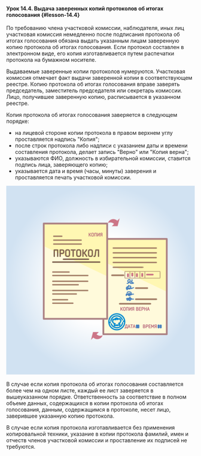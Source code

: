 #### Урок 14.4. Выдача заверенных копий протоколов об итогах голосования {#lesson-14.4}

По требованию члена участковой комиссии, наблюдателя, иных лиц участковая комиссия немедленно после подписания протокола об итогах голосования обязана выдать указанным лицам заверенную копию протокола об итогах голосования. Если протокол составлен в электронном виде, его копия изготавливается путем распечатки протокола на бумажном носителе. 

Выдаваемые заверенные копии протоколов нумеруются. Участковая комиссия отмечает факт выдачи заверенной копии в соответствующем реестре. Копию протокола об итогах голосования вправе заверять председатель, заместитель председателя или секретарь комиссии. Лицо, получившее заверенную копию, расписывается в указанном реестре.

Копия протокола об итогах голосования заверяется в следующем порядке:
- на лицевой стороне копии протокола в правом верхнем углу проставляется  надпись "Копия";
- после строк протокола либо надписи с указанием даты и времени составления протокола, делает запись "Верно" или "Копия верна";
- указываются ФИО, должность в избирательной комиссии, ставится подпись лица, заверяющего копию;
- указывается дата и время (часы, минуты) заверения и проставляется печать участковой комиссии.

![Рисунок 14.4.1. Копия протокола об итогах голосования. В правом верхнем углу слово Копия, в конце документа надпись Копия верна, подпись, печать комиссии.](./4.14.4.1.svg)

В случае если копия протокола об итогах голосования составляется более чем на одном листе, каждый ее лист заверяется в вышеуказанном порядке.
Ответственность за соответствие в полном объеме данных, содержащихся в копии протокола об итогах голосования, данным, содержащимся в протоколе, несет лицо, заверившее указанную копию протокола.

В случае если копия протокола изготавливается без применения копировальной техники, указание в копии протокола фамилий, имен и отчеств членов участковой комиссии и проставление их подписей не требуются.
